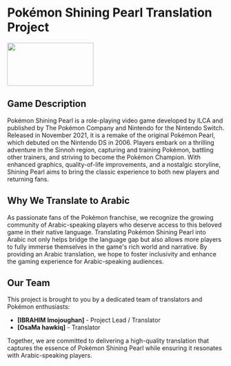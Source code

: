 # Pokémon Shining Pearl Translation Project

<img src="https://sjc1.vultrobjects.com/cucdn/gallery-41/art/pbdsp-shining-pearl-logo.jpg" width="200" height="100" />

## Game Description

Pokémon Shining Pearl is a role-playing video game developed by ILCA and published by The Pokémon Company and Nintendo for the Nintendo Switch. Released in November 2021, it is a remake of the original Pokémon Pearl, which debuted on the Nintendo DS in 2006. Players embark on a thrilling adventure in the Sinnoh region, capturing and training Pokémon, battling other trainers, and striving to become the Pokémon Champion. With enhanced graphics, quality-of-life improvements, and a nostalgic storyline, Shining Pearl aims to bring the classic experience to both new players and returning fans.

## Why We Translate to Arabic

As passionate fans of the Pokémon franchise, we recognize the growing community of Arabic-speaking players who deserve access to this beloved game in their native language. Translating Pokémon Shining Pearl into Arabic not only helps bridge the language gap but also allows more players to fully immerse themselves in the game's rich world and narrative. By providing an Arabic translation, we hope to foster inclusivity and enhance the gaming experience for Arabic-speaking audiences.

## Our Team

This project is brought to you by a dedicated team of translators and Pokémon enthusiasts:

- **[IBRAHIM Imojoughan]** - Project Lead / Translator
- **[OsaMa hawkiq]** - Translator 

Together, we are committed to delivering a high-quality translation that captures the essence of Pokémon Shining Pearl while ensuring it resonates with Arabic-speaking players.
